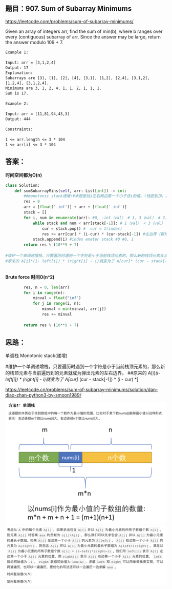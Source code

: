 ## 题目：907. Sum of Subarray Minimums


https://leetcode.com/problems/sum-of-subarray-minimums/

Given an array of integers arr, find the sum of min(b), where b ranges over every (contiguous) subarray of arr. Since the answer may be large, return the answer modulo 109 + 7.
```
Example 1:

Input: arr = [3,1,2,4]
Output: 17
Explanation: 
Subarrays are [3], [1], [2], [4], [3,1], [1,2], [2,4], [3,1,2], [1,2,4], [3,1,2,4]. 
Minimums are 3, 1, 2, 4, 1, 1, 2, 1, 1, 1.
Sum is 17.

Example 2:

Input: arr = [11,81,94,43,3]
Output: 444
 
Constraints:

1 <= arr.length <= 3 * 104
1 <= arr[i] <= 3 * 104
```
## 答案：
**时间空间都为O(n)**
```python
class Solution:
    def sumSubarrayMins(self, arr: List[int]) -> int:
        ##monotonic stack递增:#本题是找i左右两边第一个小于该i的值。(栈底到顶，从小到大)
        res = 0
        arr = [float('-inf')] + arr + [float('-inf')]
        stack = []
        for i, num in enumerate(arr): #0, -int（val） # 1, 3（val） # 2，1（val）
            while stack and num < arr[stack[-1]]: # 1（val） < 3（val）
                cur = stack.pop() #  cur = 1(index)
                res += arr[cur] * (i-cur) * (cur-stack[-1]) #左边界（新栈顶stack[-1] =0);右边界（当前）
            stack.append(i) #index eneter stack #0 #0, 1
        return res % (10**9 + 7)
    
#维护一个单调递增栈，只要遍历时遇到一个字符是小于当前栈顶元素的，那么新的栈顶元素与当前遍历到的元素就成为弹出元素的左右边界。
#原来的 A[i]*(i- left[i]) * (right[i] - i)就变为了 A[cur]* (cur - stack[-1]) * (i - cur) *]
   
```
**Brute force 时间O(n^2)**
```python
        res, n = 0, len(arr)
        for i in range(n):
            minval = float("inf")
            for j in range(i, n):
                minval = min(minval, arr[j])
                res += minval

        return res % (10**9 + 7)


```


## 思路：
单调栈 Monotonic stack(递增)

#维护一个单调递增栈，只要遍历时遇到一个字符是小于当前栈顶元素的，那么新的栈顶元素与当前遍历到的元素就成为弹出元素的左右边界。
##原来的 A[i]*(i- left[i]) * (right[i] - i)就变为了 A[cur]* (cur - stack[-1]) * (i - cur) *]

https://leetcode.cn/problems/sum-of-subarray-minimums/solution/dan-diao-zhan-python3-by-smoon1989/

![a](https://github.com/SSRRBB/Leetcode/blob/main/Images/461.png)
![a](https://github.com/SSRRBB/Leetcode/blob/main/Images/462.png)

